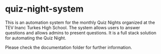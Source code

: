 # quiz-night-system

This is an automation system for the monthly Quiz Nights organized at the TEV Inanc Turkes High School. The system allows users to answer questions and allows admins to present questions. It is a full stack solution for automating the Quiz Night.

Please check the documentation folder for further information.
